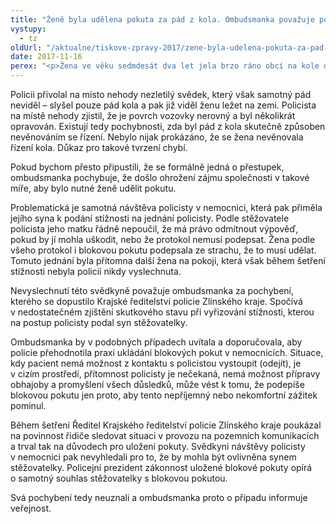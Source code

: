 ```yaml
---
title: "Ženě byla udělena pokuta za pád z kola. Ombudsmanka považuje postup policie za nezákonný"
vystupy:
  - tz
oldUrl: "/aktualne/tiskove-zpravy-2017/zene-byla-udelena-pokuta-za-pad-z-kola-ombudsmanka-povazuje-postup-policie-za-nezakonny"
date: 2017-11-16
perex: "<p>Žena ve věku sedmdesát dva let jela brzo ráno obcí na kole do kostela. Při odbočování vpravo se lekla protijedoucího auta, seskočila z kola, špatně došlápla a zlomila si kotník. Během její následné hospitalizace ji v nemocnici navštívil policista a uložil jí pokutu, protože se plně nevěnovala řízení jízdního kola. Ombudsmanka považuje postup policie za nezákonný, nemravný a nedůstojný. Během šetření konstatovala pochybení policisty, Krajského ředitelství policie Zlínského kraje a policejního prezidenta. Ti své pochybení odmítají.</p>"
---
```


<!-- imported from the old website -->

<p>Policii přivolal na místo nehody nezletilý svědek, který však samotný pád neviděl – slyšel pouze pád kola a pak již viděl ženu ležet na zemi. Policista na místě nehody zjistil, že je povrch vozovky nerovný a byl několikrát opravován. Existují tedy pochybnosti, zda byl pád z kola skutečně způsoben nevěnováním se řízení. Nebylo nijak prokázáno, že se žena nevěnovala řízení kola. Důkaz pro takové tvrzení chybí. </p> <p>Pokud bychom přesto připustili, že se formálně jedná o přestupek, ombudsmanka pochybuje, že došlo ohrožení zájmu společnosti v takové míře, aby bylo nutné ženě udělit pokutu. </p> <p>Problematická je samotná návštěva policisty v nemocnici, která pak přiměla jejího syna k podání stížnosti na jednání policisty. Podle stěžovatele policista jeho matku řádně nepoučil, že má právo odmítnout výpověď, pokud by jí mohla uškodit, nebo že protokol nemusí podepsat. Žena podle všeho protokol i blokovou pokutu podepsala ze strachu, že to musí udělat. Tomuto jednání byla přítomna další žena na pokoji, která však během šetření stížnosti nebyla policií nikdy vyslechnuta. </p> <p>Nevyslechnutí této svědkyně považuje ombudsmanka za pochybení, kterého se dopustilo Krajské ředitelství policie Zlínského kraje. Spočívá v nedostatečném zjištění skutkového stavu při vyřizování stížnosti, kterou na postup policisty podal syn stěžovatelky.  </p> <p>Ombudsmanka by v podobných případech uvítala a doporučovala, aby policie přehodnotila praxi ukládání blokových pokut v nemocnicích. Situace, kdy pacient nemá možnost z kontaktu s policistou vystoupit (odejít), je v cizím prostředí, přítomnost policisty je nečekaná, nemá možnost přípravy obhajoby a promyšlení všech důsledků, může vést k tomu, že podepíše blokovou pokutu jen proto, aby tento nepříjemný nebo nekomfortní zážitek pominul. </p> <p>Během šetření Ředitel Krajského ředitelství policie Zlínského kraje poukázal na povinnost řidiče sledovat situaci v provozu na pozemních komunikacích a trval tak na důvodech pro uložení pokuty. Svědkyni návštěvy policisty v nemocnici pak nevyhledali pro to, že by mohla být ovlivněna synem stěžovatelky. Policejní prezident zákonnost uložené blokové pokuty opírá o samotný souhlas stěžovatelky s blokovou pokutou.</p> Svá pochybení tedy neuznali a ombudsmanka proto o případu informuje veřejnost.
